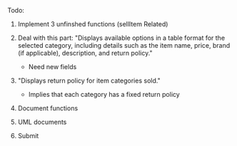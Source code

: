 Todo:

1. Implement 3 unfinshed functions (sellItem Related)

2. Deal with this part:
    "Displays available options in a table format for the selected category, 
    including details such as the item name, price, brand (if applicable), 
    description, and return policy."
    - Need new fields

3. "Displays return policy for item categories sold."
    - Implies that each category has a fixed return policy

4. Document functions

5. UML documents

6. Submit

